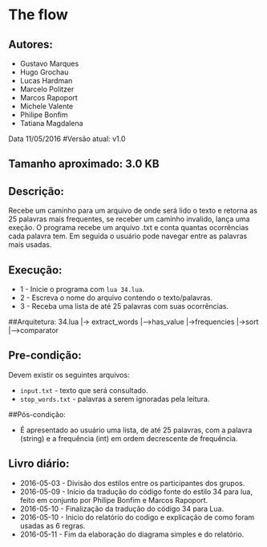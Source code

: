 # The flow


## Autores:

* Gustavo Marques
* Hugo Grochau
* Lucas Hardman
* Marcelo Politzer
* Marcos Rapoport
* Michele Valente
* Philipe Bonfim
* Tatiana Magdalena

Data 11/05/2016
#Versão atual: v1.0


## Tamanho aproximado: 3.0 KB

## Descrição:
Recebe um caminho para um arquivo de onde será lido o texto e retorna as 25 palavras mais frequentes, se receber um caminho invalido, lança uma exeção.
O programa recebe um arquivo .txt e conta quantas ocorrências cada palavra tem. Em seguida o usuário pode navegar entre as palavras mais usadas.

## Execução:
* 1 - Inicie o programa com `lua 34.lua`.
* 2 - Escreva o nome do arquivo contendo o texto/palavras.
* 3 - Receba uma lista de até 25 palavras com suas ocorrências.

##Arquitetura:
34.lua
|-> extract_words
|-->has_value
|->frequencies
|->sort
|-->comparator


## Pre-condição:

Devem existir os seguintes arquivos:
* `input.txt` - texto que será consultado.
* `stop_words.txt` - palavras a serem ignoradas pela leitura.

##Pós-condição:
* É apresentado ao usuário uma lista, de até 25 palavras, com a palavra (string) e a frequência (int) em ordem decrescente de frequência.

## Livro diário:
* 2016-05-03 - Divisão dos estilos entre os participantes dos grupos.
* 2016-05-09 - Início da tradução do código fonte do estilo 34 para lua, feito em conjunto por Philipe Bonfim e Marcos Rapoport.
* 2016-05-10 - Finalização da tradução do código 34 para Lua.
* 2016-05-10 - Inicio do relatório do codigo e explicação de como foram usadas as 6 regras.
* 2016-05-11 - Fim da elaboração do diagrama simples e do relatório.
